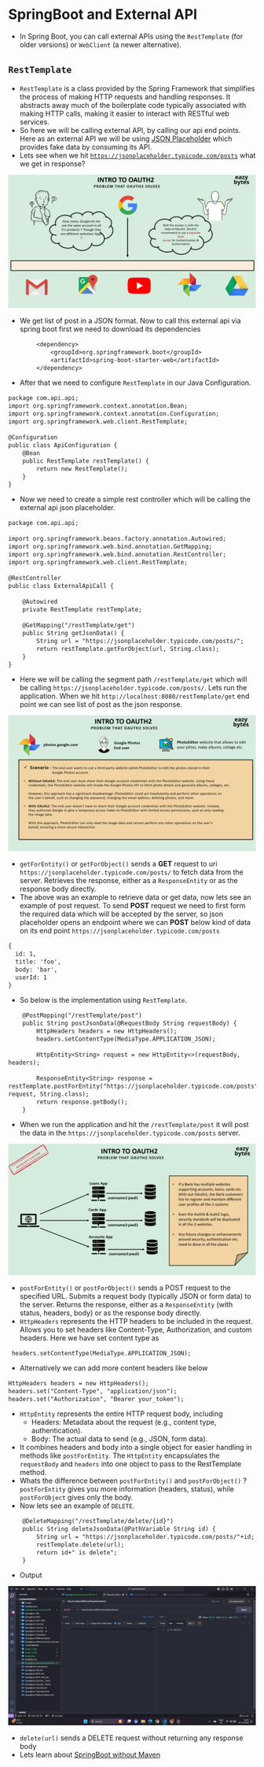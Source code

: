 # SpringBoot and External API

- In Spring Boot, you can call external APIs using the `RestTemplate` (for older versions) or `WebClient` (a newer alternative). 

## `RestTemplate`

- `RestTemplate` is a class provided by the Spring Framework that simplifies the process of making HTTP requests and handling responses. It abstracts away much of the boilerplate code typically associated with making HTTP calls, making it easier to interact with RESTful web services.
- So here we will be calling external API, by calling our api end points. Here as an external API we will be using [JSON Placeholder](https://jsonplaceholder.typicode.com/) which provides fake data by consuming its API.
- Lets see when we hit [`https://jsonplaceholder.typicode.com/posts`](https://jsonplaceholder.typicode.com/posts) what we get in response?

![alt text](image.png)

- We get list of post in a JSON format. Now to call this external api via spring boot first we need to download its dependencies

```
		<dependency>
			<groupId>org.springframework.boot</groupId>
			<artifactId>spring-boot-starter-web</artifactId>
		</dependency>
```

- After that we need to configure `RestTemplate` in our Java Configuration.

```
package com.api.api;
import org.springframework.context.annotation.Bean;
import org.springframework.context.annotation.Configuration;
import org.springframework.web.client.RestTemplate;

@Configuration
public class ApiConfiguration {
    @Bean
    public RestTemplate restTemplate() {
        return new RestTemplate();
    }
}
```

- Now we need to create a simple rest controller which will be calling the external api json placeholder.

```
package com.api.api;

import org.springframework.beans.factory.annotation.Autowired;
import org.springframework.web.bind.annotation.GetMapping;
import org.springframework.web.bind.annotation.RestController;
import org.springframework.web.client.RestTemplate;

@RestController
public class ExternalApiCall {

    @Autowired
    private RestTemplate restTemplate;

    @GetMapping("/restTemplate/get")
    public String getJsonData() {
        String url = "https://jsonplaceholder.typicode.com/posts/";
        return restTemplate.getForObject(url, String.class);
    }
}
```

- Here we will be calling the segment path `/restTemplate/get` which will be calling `https://jsonplaceholder.typicode.com/posts/`. Lets run the application. When we hit `http://localhost:8080/restTemplate/get` end point we can see list of post as the json response.

![alt text](image-1.png)

-  `getForEntity()` or `getForObject()` sends a **GET** request to uri `https://jsonplaceholder.typicode.com/posts/` to fetch data from the server. Retrieves the response, either as a `ResponseEntity` or as the response body directly.
- The above was an example to retrieve data or get data, now lets see an example of post request. To send **POST** request we need to first form the required data which will be accepted by the server, so json placeholder opens an endpoint where we can **POST** below kind of data on its end point `https://jsonplaceholder.typicode.com/posts`


```
{
  id: 1,
  title: 'foo',
  body: 'bar',
  userId: 1
}
```

- So below is the implementation using `RestTemplate`.

```
    @PostMapping("/restTemplate/post")
    public String postJsonData(@RequestBody String requestBody) {
        HttpHeaders headers = new HttpHeaders();
        headers.setContentType(MediaType.APPLICATION_JSON);

        HttpEntity<String> request = new HttpEntity<>(requestBody, headers);

        ResponseEntity<String> response = restTemplate.postForEntity("https://jsonplaceholder.typicode.com/posts", request, String.class);
        return response.getBody();
    }
```

- When we run the application and hit the `/restTemplate/post` it will post the data in the `https://jsonplaceholder.typicode.com/posts` server.

![alt text](image-2.png)

- `postForEntity()` or `postForObject()` sends a POST request to the specified URL. Submits a request body (typically JSON or form data) to the server. Returns the response, either as a `ResponseEntity` (with status, headers, body) or as the response body directly.
- `HttpHeaders` represents the HTTP headers to be included in the request. Allows you to set headers like Content-Type, Authorization, and custom headers. Here we have set content type as 

```
 headers.setContentType(MediaType.APPLICATION_JSON);
```

- Alternatively we can add more content headers like below

```
HttpHeaders headers = new HttpHeaders();
headers.set("Content-Type", "application/json");
headers.set("Authorization", "Bearer your_token");
```

- `HttpEntity` represents the entire HTTP request body, including
    - Headers: Metadata about the request (e.g., content type, authentication).
    - Body: The actual data to send (e.g., JSON, form data).
- It combines headers and body into a single object for easier handling in methods like `postForEntity`. The `HttpEntity` encapsulates the `requestBody` and `headers` into one object to pass to the RestTemplate method.
- Whats the difference between `postForEntity()` and `postForObject()` ? `postForEntity` gives you more information (headers, status), while `postForObject` gives only the body.
- Now lets see an example of `DELETE`.

```
    @DeleteMapping("/restTemplate/delete/{id}")
    public String deleteJsonData(@PathVariable String id) {
        String url = "https://jsonplaceholder.typicode.com/posts/"+id;
        restTemplate.delete(url);
        return id+" is delete";
    }
```

- Output

![alt text](/Images/springbootexternalapi/image-3.png)

- `delete(url)` sends a DELETE request without returning any response body
- Lets learn about [SpringBoot without Maven](https://github.com/codophilic/LearnSpringBoot/blob/main/SpringBoot%20Without%20Maven.md)







